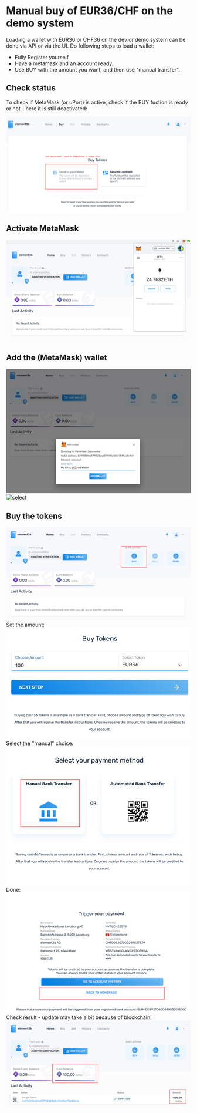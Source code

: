 # Manual buy of EUR36/CHF on the demo system

Loading a wallet with EUR36 or CHF36 on the dev or demo system can be done via API or via the UI. 
Do following steps to load a wallet: 

- Fully Register yourself
- Have a metamask and an account ready. 
- Use BUY with the amount you want, and then use "manual transfer". 


## Check status
To check if MetaMask (or uPort) is active, check if the BUY fuction is ready or not - here it is still deactivated:  

![select](../img/dev-buy/1b-buy-deactivated.png)

## Activate MetaMask

![select](../img/dev-buy/2-activate-metamask.png)


## Add the (MetaMask) wallet

![select](../img/dev-buy/3-add-wallet.png)
![select](../img/dev-buy/3-add-wallet-button.png)

## Buy the tokens

![select](../img/dev-buy/5-buy-button.png)
Set the amount: 
![select](../img/dev-buy/5b-buy-tokens.png)
Select the "manual" choice:
![select](../img/dev-buy/5c-buy-tokens-manual.png)
Done: 
![select](../img/dev-buy/5d-buy-tokens-manual-trigger.png)
Check result - update may take a bit because of blockchain: 
![select](../img/dev-buy/5e-eur36-bought.png)